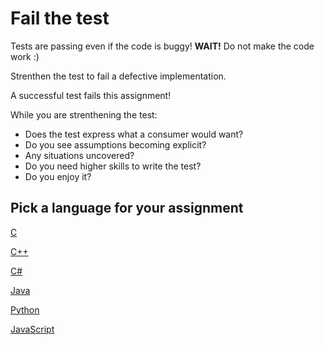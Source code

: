 # Fail the test

Tests are passing even if the code is buggy! **WAIT!** Do not make the code work :)

Strenthen the test to fail a defective implementation.

A successful test fails this assignment!

While you are strenthening the test:

- Does the test express what a consumer would want?
- Do you see assumptions becoming explicit?
- Any situations uncovered?
- Do you need higher skills to write the test?
- Do you enjoy it?

## Pick a language for your assignment

[C](https://classroom.github.com/a/bfChYMFR)

[C++](https://classroom.github.com/a/P9Re1YmB)

[C#](https://classroom.github.com/a/pAXeNco1)

[Java](https://classroom.github.com/a/61KyF-yh)

[Python](https://classroom.github.com/a/VYE83vHp)

[JavaScript](https://classroom.github.com/a/915Cr2XI)
